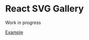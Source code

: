 # React SVG Gallery

Work in progress

[Example](https://devsli.github.io/react-svg-slider-image-gallery/)